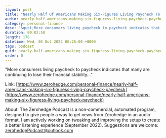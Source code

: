 ```yaml
---
layout: post
title: "Nearly Half Of Americans Making Six-Figures Living Paycheck To Paycheck"
audio: nearly-half-americans-making-six-figuress-living-paycheck-paycheck-0
category: personal-finance
desc: "&quot;More consumers living paycheck to paycheck indicates that many are continuing to lose their financial stability...&quot;"
duration: 00:02:58
length: 178
datetime: Wed, 05 Oct 2022 00:25:00 +0000
tags: podcast
guid: nearly-half-americans-making-six-figuress-living-paycheck-paycheck-0
order: 0
---
```

&quot;More consumers living paycheck to paycheck indicates that many are continuing to lose their financial stability...&quot;

Link: [https://www.zerohedge.com/personal-finance/nearly-half-americans-making-six-figuress-living-paycheck-paycheck](https://www.zerohedge.com/personal-finance/nearly-half-americans-making-six-figuress-living-paycheck-paycheck)

About: The Zerohedge Podcast is a non-commercial, automated program, designed to give people a way to get news from Zerohedge in an audio format.  I am actively working on tweaking and improving the setup to create a better listening experience (September 2022).  Suggestions are welcome: [zerohedgePodcast@outlook.com](mailto:zerohedgePodcast@outlook.com)